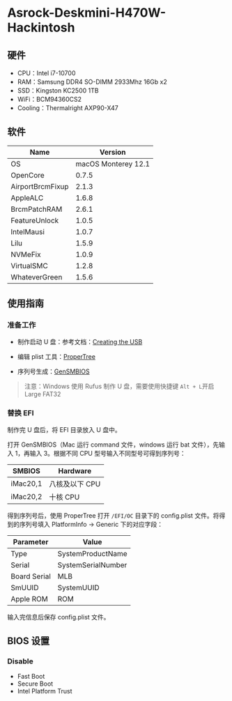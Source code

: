 # Asrock-Deskmini-H470W-Hackintosh



## 硬件

- CPU：Intel i7-10700
- RAM：Samsung DDR4 SO-DIMM 2933Mhz 16Gb x2
- SSD：Kingston KC2500 1TB
- WiFi：BCM94360CS2
- Cooling：Thermalright AXP90-X47

## 软件

| Name             | Version             |
| ---------------- | ------------------- |
| OS               | macOS Monterey 12.1 |
| OpenCore         | 0.7.5               |
| AirportBrcmFixup | 2.1.3               |
| AppleALC         | 1.6.8               |
| BrcmPatchRAM     | 2.6.1               |
| FeatureUnlock    | 1.0.5               |
| IntelMausi       | 1.0.7               |
| Lilu             | 1.5.9               |
| NVMeFix          | 1.0.9               |
| VirtualSMC       | 1.2.8               |
| WhateverGreen    | 1.5.6               |

## 使用指南

### 准备工作

- 制作启动 U 盘：参考文档：[Creating the USB](https://dortania.github.io/OpenCore-Install-Guide/installer-guide/)

- 编辑 plist 工具：[ProperTree](https://github.com/corpnewt/ProperTree)
- 序列号生成：[GenSMBIOS](https://github.com/corpnewt/GenSMBIOS)

> 注意：Windows 使用 Rufus 制作 U 盘，需要使用快捷键 `Alt + L`开启 Large FAT32

### 替换 EFI

制作完 U 盘后，将 EFI 目录放入 U 盘中。

打开 GenSMBIOS（Mac 运行 command 文件，windows 运行 bat 文件），先输入 1，再输入 3。根据不同 CPU 型号输入不同型号可得到序列号：

| SMBIOS   | Hardware       |
| -------- | -------------- |
| iMac20,1 | 八核及以下 CPU |
| iMac20,2 | 十核 CPU       |

得到序列号后，使用 ProperTree 打开 `/EFI/OC` 目录下的 config.plist 文件。将得到的序列号填入 PlatformInfo -> Generic 下的对应字段：

| Parameter    | Value              |
| ------------ | ------------------ |
| Type         | SystemProductName  |
| Serial       | SystemSerialNumber |
| Board Serial | MLB                |
| SmUUID       | SystemUUID         |
| Apple ROM    | ROM                |

输入完信息后保存 config.plist 文件。

## BIOS 设置

### Disable

- Fast Boot
- Secure Boot
- Intel  Platform Trust
